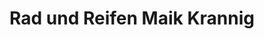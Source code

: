---
title: "Rad und Reifen Maik Krannig"
url: /cottbus/rad-und-reifen-maik-krannig/
shop: Autohaus
---